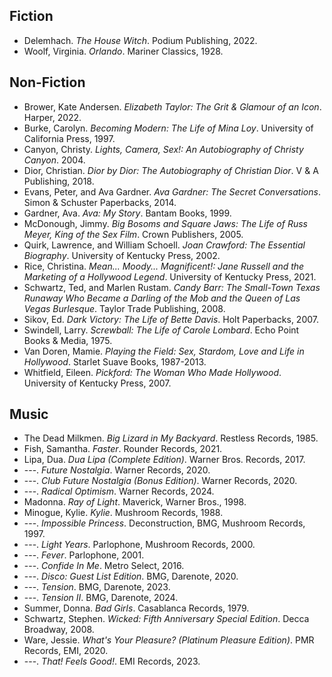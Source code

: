 ## Fiction
- Delemhach. *The House Witch*. Podium Publishing, 2022.
- Woolf, Virginia. *Orlando*. Mariner Classics, 1928.

## Non-Fiction
- Brower, Kate Andersen. *Elizabeth Taylor: The Grit & Glamour of an Icon*. Harper, 2022.
- Burke, Carolyn. *Becoming Modern: The Life of Mina Loy*. University of California Press, 1997.
- Canyon, Christy. *Lights, Camera, Sex!: An Autobiography of Christy Canyon*. 2004.
- Dior, Christian. *Dior by Dior: The Autobiography of Christian Dior*. V & A Publishing, 2018.
- Evans, Peter, and Ava Gardner. *Ava Gardner: The Secret Conversations*. Simon & Schuster Paperbacks, 2014.
- Gardner, Ava. *Ava: My Story*. Bantam Books, 1999.
- McDonough, Jimmy. *Big Bosoms and Square Jaws: The Life of Russ Meyer, King of the Sex Film*. Crown Publishers, 2005.
- Quirk, Lawrence, and William Schoell. *Joan Crawford: The Essential Biography*. University of Kentucky Press, 2002.
- Rice, Christina. *Mean... Moody... Magnificent!: Jane Russell and the Marketing of a Hollywood Legend*. University of Kentucky Press, 2021.
- Schwartz, Ted, and Marlen Rustam. *Candy Barr: The Small-Town Texas Runaway Who Became a Darling of the Mob and the Queen of Las Vegas Burlesque*. Taylor Trade Publishing, 2008.
- Sikov, Ed. *Dark Victory: The Life of Bette Davis*. Holt Paperbacks, 2007.
- Swindell, Larry. *Screwball: The Life of Carole Lombard*. Echo Point Books & Media, 1975.
- Van Doren, Mamie. *Playing the Field: Sex, Stardom, Love and Life in Hollywood*. Starlet Suave Books, 1987-2013.
- Whitfield, Eileen. *Pickford: The Woman Who Made Hollywood*. University of Kentucky Press, 2007.

## Music
- The Dead Milkmen. *Big Lizard in My Backyard*. Restless Records, 1985.
- Fish, Samantha. *Faster*. Rounder Records, 2021.
- Lipa, Dua. *Dua Lipa (Complete Edition)*. Warner Bros. Records, 2017.
- ---. *Future Nostalgia*. Warner Records, 2020.
- ---. *Club Future Nostalgia (Bonus Edition)*. Warner Records, 2020.
- ---. *Radical Optimism*. Warner Records, 2024.
- Madonna. *Ray of Light*. Maverick, Warner Bros., 1998.
- Minogue, Kylie. *Kylie*. Mushroom Records, 1988.
- ---. *Impossible Princess*. Deconstruction, BMG, Mushroom Records, 1997.
- ---. *Light Years*. Parlophone, Mushroom Records, 2000.
- ---. *Fever*. Parlophone, 2001.
- ---. *Confide In Me*. Metro Select, 2016.
- ---. *Disco: Guest List Edition*. BMG, Darenote, 2020.
- ---. *Tension*. BMG, Darenote, 2023.
- ---. *Tension II*. BMG, Darenote, 2024.
- Summer, Donna. *Bad Girls*. Casablanca Records, 1979.
- Schwartz, Stephen. *Wicked: Fifth Anniversary Special Edition*. Decca Broadway, 2008.
- Ware, Jessie. *What's Your Pleasure? (Platinum Pleasure Edition)*. PMR Records, EMI, 2020.
- ---. *That! Feels Good!*. EMI Records, 2023.
